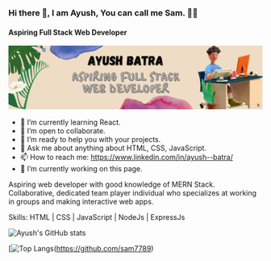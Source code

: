 ### Hi there 👋,  I am Ayush, You can call me Sam. 👨‍💻
#### Aspiring Full Stack Web Developer
![Aspiring Full Stack Web Developer](https://github.com/sam7789/sam7789/blob/main/header%20git.png)


- 🌱 I’m currently learning React.
- 👯 I’m open to collaborate.
- 🤔 I’m ready to help you with your projects.
- 💬 Ask me about anything about HTML, CSS, JavaScript.
- 📫 How to reach me: https://www.linkedin.com/in/ayush--batra/
- 🔭 I’m currently working on this page. 

Aspiring web developer with good knowledge of MERN Stack. Collaborative, dedicated team player individual who specializes at working in groups and making interactive web apps.

Skills: HTML  | CSS | JavaScript | NodeJs | ExpressJs 

![Ayush's GitHub stats](https://github-readme-stats.vercel.app/api?username=sam7789&hide=contribs,prs)

[![Top Langs](https://github-readme-stats.vercel.app/api/top-langs/?username=anuraghazra)(https://github.com/sam7789)
